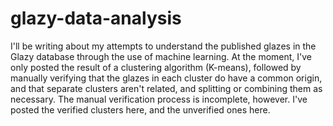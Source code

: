 # glazy-data-analysis

I'll be writing about my attempts to understand the published glazes in the Glazy database through the use of machine learning. At the moment, I've only posted the result of a clustering algorithm (K-means), followed by manually verifying that the glazes in each cluster do have a common origin, and that separate clusters aren't related, and splitting or combining them as necessary. The manual verification process is incomplete, however. I've posted the verified clusters here, and the unverified ones here.
